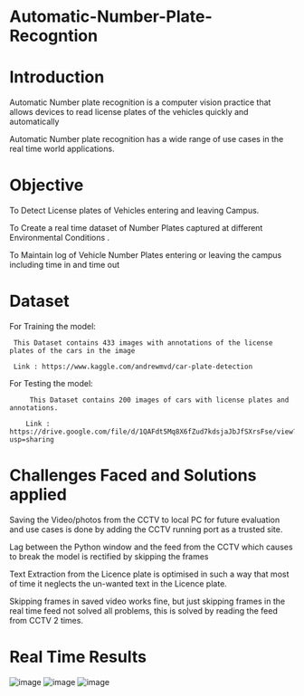 # Automatic-Number-Plate-Recogntion

# Introduction

Automatic Number plate recognition is a computer vision practice that allows devices to read license plates of the vehicles quickly and automatically

Automatic Number plate recognition has a wide range of use cases in the real time world applications.

# Objective

To Detect License plates of Vehicles entering and leaving Campus.

To Create a real time dataset of Number Plates captured at different Environmental Conditions .

To Maintain log of  Vehicle Number Plates entering or leaving the campus including time in and time out

# Dataset 

For Training the model: 

     This Dataset contains 433 images with annotations of the license plates of the cars in the image

     Link : https://www.kaggle.com/andrewmvd/car-plate-detection

For Testing the model:

         This Dataset contains 200 images of cars with license plates and annotations.

        Link : https://drive.google.com/file/d/1QAFdt5Mq8X6fZud7kdsjaJbJfSXrsFse/view?usp=sharing 
        
# Challenges Faced  and Solutions applied

Saving the Video/photos from the CCTV to local PC for future evaluation and use cases is done by adding the CCTV running port as a trusted site.

Lag between the Python window and the feed from the CCTV which causes to break the model is rectified by skipping the frames

Text Extraction from the Licence plate is optimised in such a way that most of time it neglects the un-wanted text in the Licence plate.

Skipping frames in saved video works fine, but just skipping frames in the real time feed not solved all problems, this is solved by reading the feed from CCTV 2 times.

        
# Real Time Results 

![image](https://user-images.githubusercontent.com/71372490/162795300-4ad13da5-062c-472a-aedc-af11baf1c0a5.png)
![image](https://user-images.githubusercontent.com/71372490/162795324-c5d5e36b-82fc-4d8c-9b61-54be1f092a9c.png)
![image](https://user-images.githubusercontent.com/71372490/162795349-b78a3115-97ea-4616-a22f-cec5425dc822.png)

